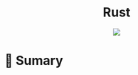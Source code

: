 <div align='center'>
    <h1><b>Rust</b></h1>
    <img src='https://img.shields.io/badge/rust-orange'></img>
</div>

# :pushpin: Sumary 

